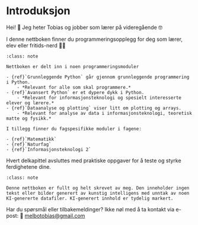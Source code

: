 # Introduksjon

Hei! 👋 Jeg heter Tobias og jobber som lærer på videregående 🤓

I denne nettboken finner du programmeringsopplegg for deg som lærer, elev eller fritids-nerd 🧑‍💻

```{admonition} Kapitler og fagrelevans
:class: note

Nettboken er delt inn i noen programmeringsmoduler

- {ref}`Grunnleggende Python` går gjennom grunnleggende programmering i Python. 
    - *Relevant for alle som skal programmere.*
- {ref}`Avansert Python` er et dypere dykk i Python. 
    - *Relevant for informasjonsteknologi og spesielt interesserte elever og lærere.*
- {ref}`Dataanalyse og plotting` viser litt om plotting og arrays. 
    - *Relevant for analyse av data i informasjonsteknologi, teoretisk matte og fysikk.*

I tillegg finner du fagspesifikke moduler i fagene:

- {ref}`Matematikk`
- {ref}`Naturfag`
- {ref}`Informasjonsteknologi 2`
```

Hvert delkapittel avsluttes med praktiske oppgaver for å teste og styrke ferdighetene dine.

```{admonition} Kunstig intelligens 🧠
:class: note

Denne nettboken er fullt og helt skrevet av meg. Den inneholder ingen tekst eller bilder generert av kunstig intelligens med unntak av noen KI-genererte datafiler. KI-generert innhold er tydelig markert.
```

Har du spørsmål eller tilbakemeldinger? Ikke nøl med å ta kontakt via e-post: 📧 melbotobias@gmail.com
